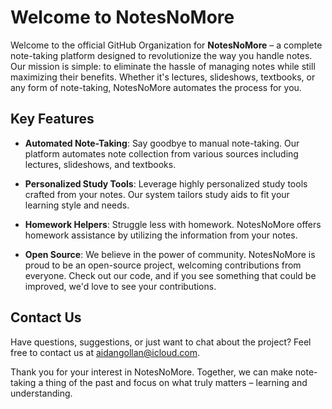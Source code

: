 # Welcome to NotesNoMore

Welcome to the official GitHub Organization for **NotesNoMore** – a complete note-taking platform designed to revolutionize the way you handle notes. Our mission is simple: to eliminate the hassle of managing notes while still maximizing their benefits. Whether it's lectures, slideshows, textbooks, or any form of note-taking, NotesNoMore automates the process for you.

## Key Features

- **Automated Note-Taking**: Say goodbye to manual note-taking. Our platform automates note collection from various sources including lectures, slideshows, and textbooks.
  
- **Personalized Study Tools**: Leverage highly personalized study tools crafted from your notes. Our system tailors study aids to fit your learning style and needs.
  
- **Homework Helpers**: Struggle less with homework. NotesNoMore offers homework assistance by utilizing the information from your notes.
  
- **Open Source**: We believe in the power of community. NotesNoMore is proud to be an open-source project, welcoming contributions from everyone. Check out our code, and if you see something that could be improved, we'd love to see your contributions.

## Contact Us

Have questions, suggestions, or just want to chat about the project? Feel free to contact us at [aidangollan@icloud.com](mailto:aidangollan@icloud.com).

Thank you for your interest in NotesNoMore. Together, we can make note-taking a thing of the past and focus on what truly matters – learning and understanding.
